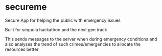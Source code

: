 # secureme
Secure App for helping the public with emergency issues

Built for sequoia hackathon and the next gen track

This sends messages to the server when during emergency conditions and also analyses the trend of such crimes/emergencies to allocate the resources better
